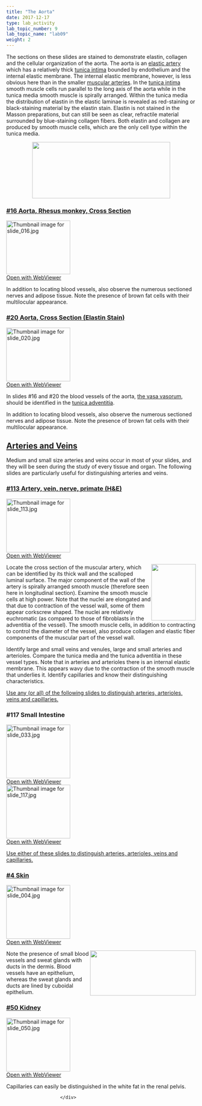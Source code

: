 ```yaml
---
title: "The Aorta"
date: 2017-12-17
type: lab_activity
lab_topic_number: 9
lab_topic_name: "lab09"
weight: 2
---
```

<div class="entrybody">
						<p>The sections on these slides are stained to demonstrate elastin, collagen and the cellular organization of the aorta.  The aorta is an <u>elastic artery</u> which has a relatively thick <u>tunica intima</u> bounded by endothelium and the internal elastic membrane.  The internal elastic membrane, however, is less obvious here than in the smaller <u>muscular arteries</u>.  In the <u>tunica intima</u> smooth muscle cells run parallel to the long axis of the aorta while in the tunica media smooth muscle is spirally arranged.  Within the tunica media the distribution of elastin in the elastic laminae is revealed as red-staining or black-staining material by the elastin stain. Elastin is not stained in the Masson preparations, but can still be seen as clear, refractile material surrounded by blue-staining collagen fibers.  Both elastin and collagen are produced by smooth muscle cells, which are the only cell type within the tunica media.</p>

<div style="text-align: center;"><img src="/assets/images/16%20the%20aorta.jpg" style="width:367px; height:150px;"></div>

<h3><u>#16 Aorta, Rhesus monkey, Cross Section</u></h3>

<div class="thumbnail"> <a href="http://virtualslides.cumc.columbia.edu/16.svs/view.apml?" target="_blank"><img alt="Thumbnail image for slide_016.jpg" src="/assets/images/slide_016-thumb-170x143-1431.jpg" width="170" height="143" class="mt-image-left"></a><br><a href="http://virtualslides.cumc.columbia.edu/16.svs/view.apml?" target="_blank">Open with WebViewer</a> </div>

<p>In addition to locating blood vessels, also observe the numerous sectioned nerves and adipose tissue. Note the presence of brown fat cells with their multilocular appearance.</p>

<h3><u>#20 Aorta, Cross Section (Elastin Stain)</u></h3>

<div class="thumbnail"> <a href="http://virtualslides.cumc.columbia.edu/20.svs/view.apml?" target="_blank"><img alt="Thumbnail image for slide_020.jpg" src="/assets/images/slide_020-thumb-170x143-1440.jpg" width="170" height="143" class="mt-image-left"></a><br><a href="http://virtualslides.cumc.columbia.edu/20.svs/view.apml?" target="_blank">Open with WebViewer</a> </div>

<p>In slides #16 and #20 the blood vessels of the aorta, <u>the vasa vasorum</u>, should be identified in the <u>tunica adventitia</u>.</p>

<p>In addition to locating blood vessels, also observe the numerous sectioned nerves and adipose tissue. Note the presence of brown fat cells with their multilocular appearance.</p>



<h2><u>Arteries and Veins</u></h2>

<p>Medium and small size arteries and veins occur in most of your slides, and they will be seen during the study of every tissue and organ. The following slides are particularly useful for distinguishing arteries and veins.</p>

<h3><u>#113 Artery, vein, nerve, primate (H&amp;E)</u></h3>

<div class="thumbnail"> <a href="http://virtualslides.cumc.columbia.edu/113.svs/view.apml?" target="_blank"><img alt="Thumbnail image for slide_113.jpg" src="/assets/images/slide_113-thumb-170x143-1656.jpg" width="170" height="143" class="mt-image-left"></a><br><a href="http://virtualslides.cumc.columbia.edu/113.svs/view.apml?" target="_blank">Open with WebViewer</a> </div>

<p><img src="/assets/images/113%20artery%20vein%20nerve.jpg" style="width:118px; height:150px; float:right;">Locate the cross section of the muscular artery, which can be identified by its thick wall and the scalloped luminal surface.  The major component of the wall of the artery is spirally arranged smooth muscle (therefore seen here in longitudinal section).  Examine the smooth muscle cells at high power.  Note that the nuclei are elongated and that due to contraction of the vessel wall, some of them appear corkscrew shaped.  The nuclei are relatively euchromatic (as compared to those of fibroblasts in the adventitia of the vessel).  The smooth muscle cells, in addition to contracting to control the diameter of the vessel, also produce collagen and elastic fiber components of the muscular part of the vessel wall.</p>

<p>Identify large and small veins and venules, large and small arteries and arterioles.  Compare the tunica media and the tunica adventitia in these vessel types.  Note that in arteries and arterioles there is an internal elastic membrane.  This appears wavy due to the contraction of the smooth muscle that underlies it.  Identify capillaries and know their distinguishing characteristics.</p>

<p><u>Use any (or all) of the following slides to distinguish arteries, arterioles, veins and capillaries.</u></p>

<h3>#117 Small Intestine</h3>

<div class="thumbnail"> <a href="http://virtualslides.cumc.columbia.edu/33.svs/view.apml?" target="_blank"><img alt="Thumbnail image for slide_033.jpg" src="/assets/images/slide_033-thumb-170x143-1467.jpg" width="170" height="143" class="mt-image-left"></a><br><a href="http://virtualslides.cumc.columbia.edu/33.svs/view.apml?" target="_blank">Open with WebViewer</a> </div>

<div class="thumbnail"> <a href="http://virtualslides.cumc.columbia.edu/117.svs/view.apml?" target="_blank"><img alt="Thumbnail image for slide_117.jpg" src="/assets/images/slide_117-thumb-170x143-1665.jpg" width="170" height="143" class="mt-image-left"></a><br><a href="http://virtualslides.cumc.columbia.edu/117.svs/view.apml?" target="_blank">Open with WebViewer</a> </div>

<p><u>Use either of these slides to distinguish arteries, arterioles, veins and capillaries.</u></p>

<h3><u>#4 Skin</u></h3>

<div class="thumbnail"> <a href="http://virtualslides.cumc.columbia.edu/04.svs/view.apml?" target="_blank"><img alt="Thumbnail image for slide_004.jpg" src="/assets/images/slide_004-thumb-170x143-1404.jpg" width="170" height="143" class="mt-image-left"></a><br><a href="http://virtualslides.cumc.columbia.edu/04.svs/view.apml?" target="_blank">Open with WebViewer</a> </div>

<p><img src="/assets/images/4%20skin.jpg" style="width:281px; height:120px; float:right;">Note the presence of small blood vessels and sweat glands with ducts in the dermis. Blood vessels have an epithelium, whereas the sweat glands and ducts are lined by cuboidal epithelium.</p>

<h3><u>#50 Kidney</u></h3>

<div class="thumbnail"> <a href="http://virtualslides.cumc.columbia.edu/50.svs/view.apml?" target="_blank"><img alt="Thumbnail image for slide_050.jpg" src="/assets/images/slide_050-thumb-170x143-1503.jpg" width="170" height="143" class="mt-image-left"></a><br><a href="http://virtualslides.cumc.columbia.edu/50.svs/view.apml?" target="_blank">Open with WebViewer</a> </div>

<p>Capillaries can easily be distinguished in the white fat in the renal pelvis.</p>
						
						
						</div>
